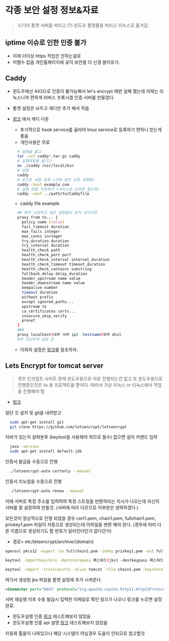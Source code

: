 # 각종 보안 설정 정보&자료

> 드디어 톰캣 서버를 버리고 (?) 윈도우 플랫폼을 버리고 리눅스로 옮겨감.

## iptime 이슈로 인한 인증 불가

- 이제 더이상 https 작업은 안하는걸로
- 어쩔수 없음 개인홈페이지에 궂이 보안을 더 신경 쓸이유가.

## Caddy

- 윈도우에선 443으로 인증이 불가능해서 let's encrypt 매번 실패 했는데 이제는 리눅스니까 편하게 리버스 프록시겸 인증 서버를 만들었다.
- 톰캣 설정은 놔두고 캐디만 추가 해서 적음
- [링크](https://caddyserver.com/download) 에서 캐디 다운
  - 추가적으로 hook.service를 골라야 linux service로 등록하기 편하니 받는게 좋음
  - 개인사용은 무료

  ```bash
    # 압축을 풀고
    tar -xzf caddy*.tar.gz caddy
    # 실행파일을 옮기고
    mv ./caddy /usr/local/bin
    # 실행
    caddy
    # 호스트 네임 등록 (이때 보안 인증 징행됨)
    caddy -host example.com
    # 설정 파일 지정하기 (서비스로 쓰려면 필수적)
    caddy -conf ../path/to/Caddyfile
  ```

  - caddy file example

  ```sh
    ## 왠지 난감하고 힘든 설정들이 있어 보이지만
    proxy from to... {
      policy name [value]
      fail_timeout duration
      max_fails integer
      max_conns in≈teger
      try_duration duration
      try_interval duration
      health_check path
      health_check_port port
      health_check_interval interval_duration
      health_check_timeout timeout_duration
      health_check_contains substring
      fallback_delay delay_duration
      header_upstream name value
      header_downstream name value
      keepalive number
      timeout duration
      without prefix
      except ignored_paths...
      upstream to
      ca_certificates certs...
      insecure_skip_verify
      preset
    }
    ###
    proxy localhost(내부 서버 ip)  hostname(외부 dns)
    #면 간단하게 설정 끝
  ```

  - 이외의 설정은 [링크](https://caddyserver.com/docs)를 참조하자.

## Lets Encrypt for tomcat server

>렛츠 인크립트 사이트 현재 윈도우용으로 따로 진행되는건 없고 또 윈도우용으로 진행중인것은 iis 용 프로젝트들 뿐이다. 따라서 가상 리눅스 or 리눅스에서 작업을 진행해야 함

- [링크](https://letsencrypt.org/)

일단 깃 설치 및 git을 내려받고

```bash
  sudo apt-get install git
  git clone https://github.com/letsencrypt/letsencrypt
```

자바가 있는지 살펴본후 (keytool을 사용해야 하므로 필수) 없으면 설치 커맨드 입력

```bash
  java -version
  sudo apt-get install default-jdk
```

인증서 발급을 수동으로 진행

```bash
  ./letsencrypt-auto certonly --manual
```

인증서 리뉴얼을 수동으로 진행

```bash
  ./letsencrypt-auto renew --manual
```

이때 서버로 특정 주소를 입력하여 특정 스트링을 반환하라는 지시가 나오는데 자신의 서버를 잘 설정하여 만들것. (서버에 따라 다르므로 이부분은 생략하겠다.)

모든것이 정상적으로 진행 되었을 경우
cert1.pem,  chain1.pem,  fullchain1.pem,  privkey1.pem
파일이 자동으로 생성되는데 이파일을 변환 해야 한다. (경우에 따라 다른 이름으로 생성되기도 함 번호가 달라진다던가 없다던가)

- 경로> etc/letsencrypt/archive/{domain}

```bash
openssl pkcs12 -export -in fullchain1.pem -inkey privkey1.pem -out fullchain_and_key.p12 -name tomcat

keytool -importkeystore -deststorepass 패스워드(jks) -destkeypass 패스워드(인증서) -destkeystore 생성파일명.jks -srckeystore fullchain_and_key.p12 -srcstoretype PKCS12 -srcstorepass 패스워드(p12) -alias tomcat

keytool -import -trustcacerts -alias tomcat -file chain1.pem -keystore 생성파일명.jks

```

여기서 생성된 jks 파일을 톰캣 설정에 추가 시켜준다.

```xml
<Connector port="8443" protocol="org.apache.coyote.http11.Http11Protocol" URIEncoding="UTF-8" maxThreads="150" SSLEnabled="true" scheme="https" secure="true" clientAuth="false" sslProtocol="TLS" keystoreFile="jks 파일위치" keystorePass="jks패스워드" keyAlias="tomcat" keyPass="인증서패스워드"/>
```

서버 재실행 이후 수동 발급시 입력한 이메일로 확인 링크가 나오니 링크를 누르면 설정 완료.

- 윈도우실행 인증 [링크](https://github.com/Lone-Coder/letsencrypt-win-simple/releases) 테스트해보지 않았음
- 윈도우실행 인증 api 설명 [링크](https://github.com/Lone-Coder/letsencrypt-win-simple/wiki/How-to-Run) 테스트해보지 않았음

자동화 툴들이 나와있으나 해당 시스템이 아닐경우 도움이 안되므로 참고할것
